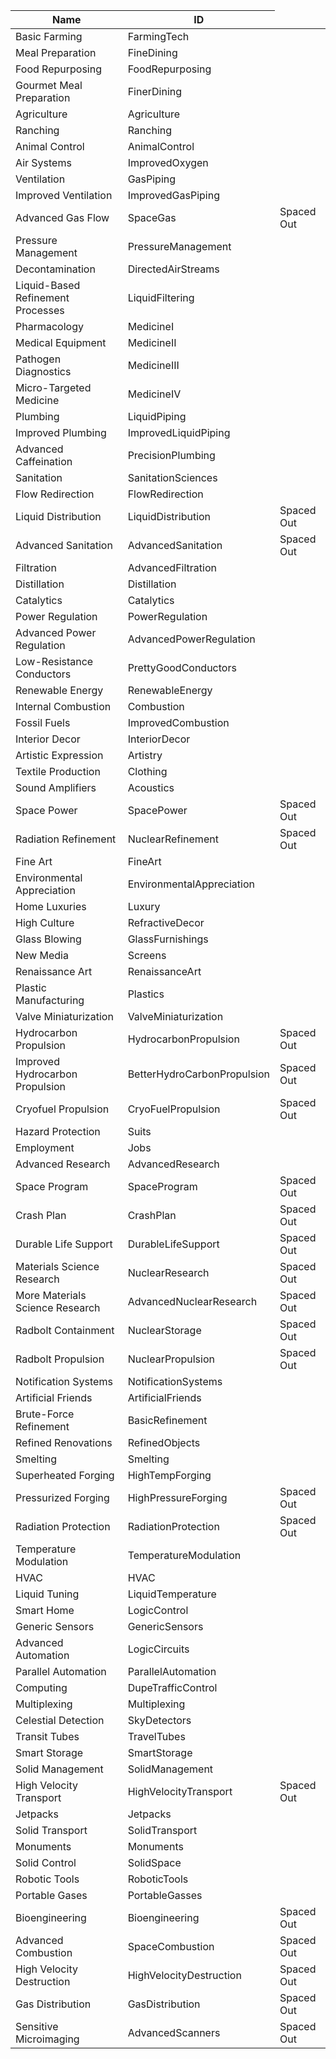 <table>
    <thead>
        <th data-sort-default>Name</th>
        <th>ID</th>
    </thead>
        <tr>
            <td>Basic Farming</td>
            <td>FarmingTech</td>
            <td></td>
        </tr>
        <tr>
            <td>Meal Preparation</td>
            <td>FineDining</td>
            <td></td>
        </tr>
        <tr>
            <td>Food Repurposing</td>
            <td>FoodRepurposing</td>
            <td></td>
        </tr>
        <tr>
            <td>Gourmet Meal Preparation</td>
            <td>FinerDining</td>
            <td></td>
        </tr>
        <tr>
            <td>Agriculture</td>
            <td>Agriculture</td>
            <td></td>
        </tr>
        <tr>
            <td>Ranching</td>
            <td>Ranching</td>
            <td></td>
        </tr>
        <tr>
            <td>Animal Control</td>
            <td>AnimalControl</td>
            <td></td>
        </tr>
        <tr>
            <td>Air Systems</td>
            <td>ImprovedOxygen</td>
            <td></td>
        </tr>
        <tr>
            <td>Ventilation</td>
            <td>GasPiping</td>
            <td></td>
        </tr>
        <tr>
            <td>Improved Ventilation</td>
            <td>ImprovedGasPiping</td>
            <td></td>
        </tr>
        <tr>
            <td>Advanced Gas Flow</td>
            <td>SpaceGas</td>
            <td>Spaced Out</td>
        </tr>
        <tr>
            <td>Pressure Management</td>
            <td>PressureManagement</td>
            <td></td>
        </tr>
        <tr>
            <td>Decontamination</td>
            <td>DirectedAirStreams</td>
            <td></td>
        </tr>
        <tr>
            <td>Liquid-Based Refinement Processes</td>
            <td>LiquidFiltering</td>
            <td></td>
        </tr>
        <tr>
            <td>Pharmacology</td>
            <td>MedicineI</td>
            <td></td>
        </tr>
        <tr>
            <td>Medical Equipment</td>
            <td>MedicineII</td>
            <td></td>
        </tr>
        <tr>
            <td>Pathogen Diagnostics</td>
            <td>MedicineIII</td>
            <td></td>
        </tr>
        <tr>
            <td>Micro-Targeted Medicine</td>
            <td>MedicineIV</td>
            <td></td>
        </tr>
        <tr>
            <td>Plumbing</td>
            <td>LiquidPiping</td>
            <td></td>
        </tr>
        <tr>
            <td>Improved Plumbing</td>
            <td>ImprovedLiquidPiping</td>
            <td></td>
        </tr>
        <tr>
            <td>Advanced Caffeination</td>
            <td>PrecisionPlumbing</td>
            <td></td>
        </tr>
        <tr>
            <td>Sanitation</td>
            <td>SanitationSciences</td>
            <td></td>
        </tr>
        <tr>
            <td>Flow Redirection</td>
            <td>FlowRedirection</td>
            <td></td>
        </tr>
        <tr>
            <td>Liquid Distribution</td>
            <td>LiquidDistribution</td>
            <td>Spaced Out</td>
        </tr>
        <tr>
            <td>Advanced Sanitation</td>
            <td>AdvancedSanitation</td>
            <td>Spaced Out</td>
        </tr>
        <tr>
            <td>Filtration</td>
            <td>AdvancedFiltration</td>
            <td></td>
        </tr>
        <tr>
            <td>Distillation</td>
            <td>Distillation</td>
            <td></td>
        </tr>
        <tr>
            <td>Catalytics</td>
            <td>Catalytics</td>
            <td></td>
        </tr>
        <tr>
            <td>Power Regulation</td>
            <td>PowerRegulation</td>
            <td></td>
        </tr>
        <tr>
            <td>Advanced Power Regulation</td>
            <td>AdvancedPowerRegulation</td>
            <td></td>
        </tr>
        <tr>
            <td>Low-Resistance Conductors</td>
            <td>PrettyGoodConductors</td>
            <td></td>
        </tr>
        <tr>
            <td>Renewable Energy</td>
            <td>RenewableEnergy</td>
            <td></td>
        </tr>
        <tr>
            <td>Internal Combustion</td>
            <td>Combustion</td>
            <td></td>
        </tr>
        <tr>
            <td>Fossil Fuels</td>
            <td>ImprovedCombustion</td>
            <td></td>
        </tr>
        <tr>
            <td>Interior Decor</td>
            <td>InteriorDecor</td>
            <td></td>
        </tr>
        <tr>
            <td>Artistic Expression</td>
            <td>Artistry</td>
            <td></td>
        </tr>
        <tr>
            <td>Textile Production</td>
            <td>Clothing</td>
            <td></td>
        </tr>
        <tr>
            <td>Sound Amplifiers</td>
            <td>Acoustics</td>
            <td></td>
        </tr>
        <tr>
            <td>Space Power</td>
            <td>SpacePower</td>
            <td>Spaced Out</td>
        </tr>
        <tr>
            <td>Radiation Refinement</td>
            <td>NuclearRefinement</td>
            <td>Spaced Out</td>
        </tr>
        <tr>
            <td>Fine Art</td>
            <td>FineArt</td>
            <td></td>
        </tr>
        <tr>
            <td>Environmental Appreciation</td>
            <td>EnvironmentalAppreciation</td>
            <td></td>
        </tr>
        <tr>
            <td>Home Luxuries</td>
            <td>Luxury</td>
            <td></td>
        </tr>
        <tr>
            <td>High Culture</td>
            <td>RefractiveDecor</td>
            <td></td>
        </tr>
        <tr>
            <td>Glass Blowing</td>
            <td>GlassFurnishings</td>
            <td></td>
        </tr>
        <tr>
            <td>New Media</td>
            <td>Screens</td>
            <td></td>
        </tr>
        <tr>
            <td>Renaissance Art</td>
            <td>RenaissanceArt</td>
            <td></td>
        </tr>
        <tr>
            <td>Plastic Manufacturing</td>
            <td>Plastics</td>
            <td></td>
        </tr>
        <tr>
            <td>Valve Miniaturization</td>
            <td>ValveMiniaturization</td>
            <td></td>
        </tr>
        <tr>
            <td>Hydrocarbon Propulsion</td>
            <td>HydrocarbonPropulsion</td>
            <td>Spaced Out</td>
        </tr>
        <tr>
            <td>Improved Hydrocarbon Propulsion</td>
            <td>BetterHydroCarbonPropulsion</td>
            <td>Spaced Out</td>
        </tr>
        <tr>
            <td>Cryofuel Propulsion</td>
            <td>CryoFuelPropulsion</td>
            <td>Spaced Out</td>
        </tr>
        <tr>
            <td>Hazard Protection</td>
            <td>Suits</td>
            <td></td>
        </tr>
        <tr>
            <td>Employment</td>
            <td>Jobs</td>
            <td></td>
        </tr>
        <tr>
            <td>Advanced Research</td>
            <td>AdvancedResearch</td>
            <td></td>
        </tr>
        <tr>
            <td>Space Program</td>
            <td>SpaceProgram</td>
            <td>Spaced Out</td>
        </tr>
        <tr>
            <td>Crash Plan</td>
            <td>CrashPlan</td>
            <td>Spaced Out</td>
        </tr>
        <tr>
            <td>Durable Life Support</td>
            <td>DurableLifeSupport</td>
            <td>Spaced Out</td>
        </tr>
        <tr>
            <td>Materials Science Research</td>
            <td>NuclearResearch</td>
            <td>Spaced Out</td>
        </tr>
        <tr>
            <td>More Materials Science Research</td>
            <td>AdvancedNuclearResearch</td>
            <td>Spaced Out</td>
        </tr>
        <tr>
            <td>Radbolt Containment</td>
            <td>NuclearStorage</td>
            <td>Spaced Out</td>
        </tr>
        <tr>
            <td>Radbolt Propulsion</td>
            <td>NuclearPropulsion</td>
            <td>Spaced Out</td>
        </tr>
        <tr>
            <td>Notification Systems</td>
            <td>NotificationSystems</td>
            <td></td>
        </tr>
        <tr>
            <td>Artificial Friends</td>
            <td>ArtificialFriends</td>
            <td></td>
        </tr>
        <tr>
            <td>Brute-Force Refinement</td>
            <td>BasicRefinement</td>
            <td></td>
        </tr>
        <tr>
            <td>Refined Renovations</td>
            <td>RefinedObjects</td>
            <td></td>
        </tr>
        <tr>
            <td>Smelting</td>
            <td>Smelting</td>
            <td></td>
        </tr>
        <tr>
            <td>Superheated Forging</td>
            <td>HighTempForging</td>
            <td></td>
        </tr>
        <tr>
            <td>Pressurized Forging</td>
            <td>HighPressureForging</td>
            <td>Spaced Out</td>
        </tr>
        <tr>
            <td>Radiation Protection</td>
            <td>RadiationProtection</td>
            <td>Spaced Out</td>
        </tr>
        <tr>
            <td>Temperature Modulation</td>
            <td>TemperatureModulation</td>
            <td></td>
        </tr>
        <tr>
            <td>HVAC</td>
            <td>HVAC</td>
            <td></td>
        </tr>
        <tr>
            <td>Liquid Tuning</td>
            <td>LiquidTemperature</td>
            <td></td>
        </tr>
        <tr>
            <td>Smart Home</td>
            <td>LogicControl</td>
            <td></td>
        </tr>
        <tr>
            <td>Generic Sensors</td>
            <td>GenericSensors</td>
            <td></td>
        </tr>
        <tr>
            <td>Advanced Automation</td>
            <td>LogicCircuits</td>
            <td></td>
        </tr>
        <tr>
            <td>Parallel Automation</td>
            <td>ParallelAutomation</td>
            <td></td>
        </tr>
        <tr>
            <td>Computing</td>
            <td>DupeTrafficControl</td>
            <td></td>
        </tr>
        <tr>
            <td>Multiplexing</td>
            <td>Multiplexing</td>
            <td></td>
        </tr>
        <tr>
            <td>Celestial Detection</td>
            <td>SkyDetectors</td>
            <td></td>
        </tr>
        <tr>
            <td>Transit Tubes</td>
            <td>TravelTubes</td>
            <td></td>
        </tr>
        <tr>
            <td>Smart Storage</td>
            <td>SmartStorage</td>
            <td></td>
        </tr>
        <tr>
            <td>Solid Management</td>
            <td>SolidManagement</td>
            <td></td>
        </tr>
        <tr>
            <td>High Velocity Transport</td>
            <td>HighVelocityTransport</td>
            <td>Spaced Out</td>
        </tr>
        <tr>
            <td>Jetpacks</td>
            <td>Jetpacks</td>
            <td></td>
        </tr>
        <tr>
            <td>Solid Transport</td>
            <td>SolidTransport</td>
            <td></td>
        </tr>
        <tr>
            <td>Monuments</td>
            <td>Monuments</td>
            <td></td>
        </tr>
        <tr>
            <td>Solid Control</td>
            <td>SolidSpace</td>
            <td></td>
        </tr>
        <tr>
            <td>Robotic Tools</td>
            <td>RoboticTools</td>
            <td></td>
        </tr>
        <tr>
            <td>Portable Gases</td>
            <td>PortableGasses</td>
            <td></td>
        </tr>
        <tr>
            <td>Bioengineering</td>
            <td>Bioengineering</td>
            <td>Spaced Out</td>
        </tr>
        <tr>
            <td>Advanced Combustion</td>
            <td>SpaceCombustion</td>
            <td>Spaced Out</td>
        </tr>
        <tr>
            <td>High Velocity Destruction</td>
            <td>HighVelocityDestruction</td>
            <td>Spaced Out</td>
        </tr>
        <tr>
            <td>Gas Distribution</td>
            <td>GasDistribution</td>
            <td>Spaced Out</td>
        </tr>
        <tr>
            <td>Sensitive Microimaging</td>
            <td>AdvancedScanners</td>
            <td>Spaced Out</td>
        </tr>
</table>

